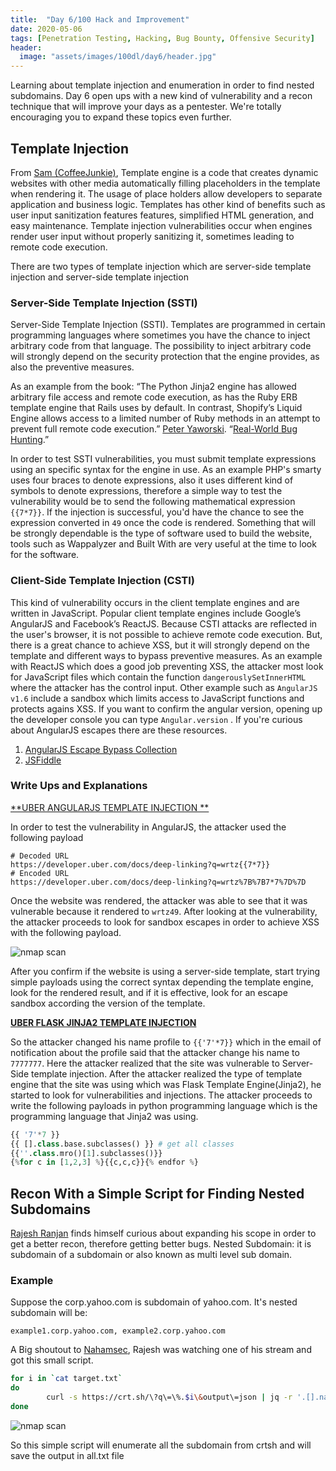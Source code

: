 ```yaml
---
title:  "Day 6/100 Hack and Improvement"
date: 2020-05-06
tags: [Penetration Testing, Hacking, Bug Bounty, Offensive Security]
header: 
  image: "assets/images/100dl/day6/header.jpg"
---
```


Learning about template injection and enumeration in order to find nested subdomains. Day 6 open ups with a new kind of vulnerability and a recon technique that will improve your days as a pentester. We're totally encouraging you to expand these topics even further. 

## Template Injection

From [Sam (CoffeeJunkie)](https://twitter.com/coffeejunkiee_), Template engine is a code that creates dynamic websites with other media automatically filling placeholders in the template when rendering it.  The usage of place holders allow developers to separate application and business logic. Templates has other kind of benefits such as user input sanitization features features, simplified HTML generation, and  easy maintenance. Template injection vulnerabilities occur when engines render user input without properly sanitizing it, sometimes leading to remote code execution.

There are two types of template injection which are server-side template injection and server-side template injection

### Server-Side Template Injection (SSTI)

Server-Side Template Injection (SSTI). Templates are programmed in certain programming languages where sometimes you have the chance to inject arbitrary code from that language. The possibility to inject arbitrary code will strongly depend on the security protection that the engine provides, as also the preventive measures. 

As an example from the book: “The Python Jinja2 engine has allowed arbitrary file access and remote code execution, as has the Ruby ERB template engine that Rails uses by default. In contrast, Shopify’s Liquid Engine allows access to a limited number of Ruby methods in an attempt to prevent full remote code execution.” [Peter Yaworski](https://twitter.com/yaworsk). “[Real-World Bug Hunting](https://www.amazon.com/Real-World-Bug-Hunting-Field-Hacking-ebook/dp/B072SQZ2LG).” 

In order to test SSTI vulnerabilities, you must submit template expressions using an specific syntax for the engine in use. As an example PHP's smarty uses four braces to denote expressions, also it uses different kind of symbols to denote expressions, therefore a simple way to test the vulnerability would be to send the following mathematical expression ```{{7*7}}```. If the injection is successful, you'd have the chance to see the expression converted in ```49``` once the code is rendered. Something that will be strongly dependable is the type of software used to build the website, tools such as Wappalyzer and Built With are very useful at the time to look for the software. 

### Client-Side Template Injection (CSTI)

This kind of vulnerability occurs in the client template engines and are written in JavaScript. Popular client template engines include Google’s AngularJS and Facebook’s ReactJS. Because CSTI attacks are reflected in the user's browser, it is not possible to achieve remote code execution. But, there is a great chance to achieve XSS, but it will strongly depend on the template and different ways to bypass preventive measures. As an example with ReactJS which does a good job preventing XSS, the attacker most look for JavaScript files which contain the function ```dangerouslySetInnerHTML``` where the attacker has the control input. Other example such as ```AngularJS v1.6``` include a sandbox which limits access to JavaScript functions and protects agains XSS. If you want to confirm the angular version, opening up the developer console you can type ```Angular.version``` . If you're curious about AngularJS escapes there are these resources.

1. [AngularJS Escape Bypass Collection](https://pastebin.com/xMXwsm0N)
2. [JSFiddle](https://jsfiddle.net/89aj1n7m/)

### Write Ups and Explanations

[**UBER ANGULARJS TEMPLATE INJECTION **](https://hackerone.com/reports/125027/)

In order to test the vulnerability in AngularJS, the attacker used the following payload
```
# Decoded URL
https://developer.uber.com/docs/deep-linking?q=wrtz{{7*7}}
# Encoded URL
https://developer.uber.com/docs/deep-linking?q=wrtz%7B%7B7*7%7D%7D
```

Once the website was rendered, the attacker was able to see that it was vulnerable because it rendered to ```wrtz49```. After looking at the vulnerability, the attacker proceeds to look for sandbox escapes in order to achieve XSS with the following payload. 

<img src="{{ site.url }}{{ site.baseurl }}/assets/images/100dl/day6/carbon.png" alt="nmap scan">

After you confirm if the website is using a server-side template, start trying simple payloads using the correct syntax depending the template engine, look for the rendered result, and if it is effective, look for an escape sandbox according the version of the template. 

[**UBER FLASK JINJA2 TEMPLATE INJECTION**](https://hackerone.com/reports/125980/)

So the attacker changed his name profile to ```{{'7'*7}}``` which in the email of notification about the profile said that the attacker change his name to ```7777777```. Here the attacker realized that the site was vulnerable to Server-Side template injection. After the attacker realized the type of template engine that the site was using which was Flask Template Engine(Jinja2), he started to look for vulnerabilities and injections. The attacker proceeds to write the following payloads in python programming language which is the programming language that Jinja2 was using. 

```python
{{ '7'*7 }}
{{ [].class.base.subclasses() }} # get all classes
{{''.class.mro()[1].subclasses()}}
{%for c in [1,2,3] %}{{c,c,c}}{% endfor %}
```

## Recon With a Simple Script for Finding Nested Subdomains

[Rajesh Ranjan](https://twitter.com/eh_rajesh) finds himself curious about expanding his scope in order to get a better recon, therefore getting better bugs. Nested Subdomain: it is subdomain of a subdomain or also known as multi level sub domain.

### Example 
Suppose the corp.yahoo.com is subdomain of yahoo.com. It's nested subdomain will be:
```
example1.corp.yahoo.com, example2.corp.yahoo.com
```

A Big shoutout to [Nahamsec](https://twitter.com/NahamSec), Rajesh was watching one of his stream and got this small script.

```bash
for i in `cat target.txt`
do
        curl -s https://crt.sh/\?q\=\%.$i\&output\=json | jq -r '.[].name_value' | sed 's/\*\.//g' | sort -u | tee -a all.txt
done
```
<img src="{{ site.url }}{{ site.baseurl }}/assets/images/100dl/day6/target.png" alt="nmap scan">

So this simple script will enumerate all the subdomain from crtsh and will save the output in all.txt file

